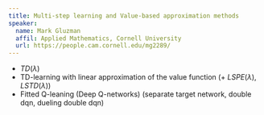 ```yaml
---
title: Multi-step learning and Value-based approximation methods
speaker:
  name: Mark Gluzman
  affil: Applied Mathematics, Cornell University
  url: https://people.cam.cornell.edu/mg2289/
---
```


- $TD(\lambda)$
- TD-learning with linear approximation of the value function (+ $LSPE(\lambda)$, $LSTD(\lambda)$)
- Fitted Q-leaning  (Deep Q-networks) (separate target network, double dqn, dueling double dqn)
